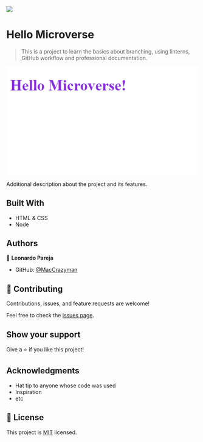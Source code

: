 ![](https://img.shields.io/badge/Microverse-blueviolet)

# Hello Microverse

> This is a project to learn the basics about branching, using linterns, GitHub workflow and professional documentation.

![screenshot](./app_screenshot.png)

Additional description about the project and its features.

## Built With

- HTML & CSS
- Node



## Authors

👤 **Leonardo Pareja**

- GitHub: [@MacCrazyman](https://github.com/MacCrazyman)

## 🤝 Contributing

Contributions, issues, and feature requests are welcome!

Feel free to check the [issues page](../../issues/).

## Show your support

Give a ⭐️ if you like this project!

## Acknowledgments

- Hat tip to anyone whose code was used
- Inspiration
- etc

## 📝 License

This project is [MIT](./MIT.md) licensed.
